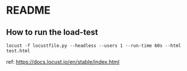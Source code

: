 # README

## How to run the load-test

```:terminal
locust -f locustfile.py --headless --users 1 --run-time 60s --html test.html
```

ref: https://docs.locust.io/en/stable/index.html
